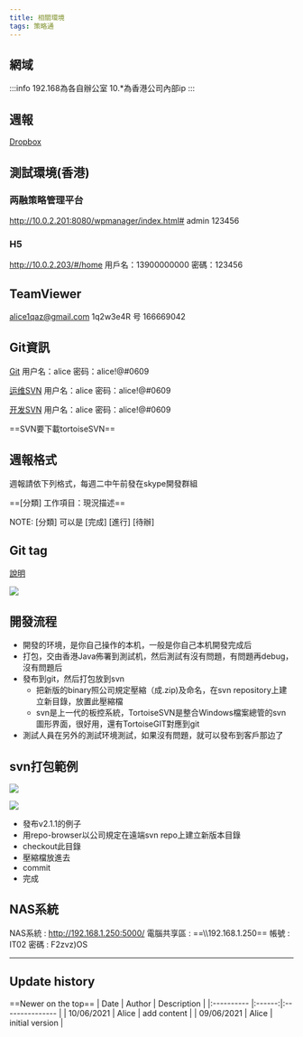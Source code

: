 ```yaml
---
title: 相關環境
tags: 策略通
---
```


## 網域
:::info
192.168為各自辦公室
10.*為香港公司內部ip
:::


## 週報
[Dropbox](https://www.dropbox.com/home/weekly_report)

## 測試環境(香港)
### 两融策略管理平台
http://10.0.2.201:8080/wpmanager/index.html#
admin
123456

### H5
http://10.0.2.203/#/home
用戶名：13900000000
密碼：123456


## TeamViewer
alice1qaz@gmail.com
1q2w3e4R
号 166669042


## Git資訊
[Git](https://103.68.61.92:8443/)
用户名：alice
密码：alice!@#0609


[运维SVN](https://103.68.61.93/svn)
用户名：alice
密码：alice!@#0609


[开发SVN](https://103.68.61.92/svn)
用户名：alice
密码：alice!@#0609

==SVN要下載tortoiseSVN==


## 週報格式
週報請依下列格式，每週二中午前發在skype開發群組

==[分類] 工作項目：現況描述==

NOTE: [分類] 可以是 [完成] [進行] [待辦]


## Git tag
[說明](https://git-scm.com/book/en/v2/Git-Basics-Tagging)

![](https://i.imgur.com/1iQhubX.png)


## 開發流程
* 開發的环境，是你自己操作的本机，一般是你自己本机開發完成后
* 打包，交由香港Java佈署到測試机，然后測試有沒有問題，有問題再debug，沒有問題后
* 發布到git，然后打包放到svn
  * 把新版的binary照公司規定壓縮（成.zip)及命名，在svn repository上建立新目錄，放置此壓縮檔
  * svn是上一代的板控系統，TortoiseSVN是整合Windows檔案總管的svn圖形界面，很好用，還有TortoiseGIT對應到git
* 測試人員在另外的測試环境測試，如果沒有問題，就可以發布到客戶那边了

## svn打包範例

![](https://i.imgur.com/kW1ZlRl.png)

![](https://i.imgur.com/rxTYLe1.png)



* 發布v2.1.1的例子
* 用repo-browser以公司規定在遠端svn repo上建立新版本目錄
* checkout此目錄
* 壓縮檔放進去
* commit
* 完成

## NAS系統
NAS系統 : http://192.168.1.250:5000/
電腦共享區 :  ==\\\192.168.1.250==
帳號 : IT02
密碼 : F2zvz)OS

---

## Update history
==Newer on the top==
| Date       | Author | Description     |
|:---------- |:------:|:--------------- |
| 10/06/2021 | Alice  | add content |
| 09/06/2021 | Alice  | initial version |